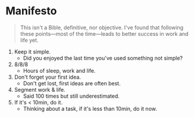 # Manifesto

> This isn't a Bible, definitive, nor objective.
> I've found that following these points—most of the time—leads to better success in work and life yet.

1. Keep it simple.
   * Did you enjoyed the last time you've used something not simple?
2. 8/8/8
   * Hours of sleep, work and life.
3. Don't forget your first idea.
   * Don't get lost, first ideas are often best.
4. Segment work & life.
   * Said 100 times but still underestimated.
5. If it's < 10min, do it.
   * Thinking about a task, if it's less than 10min, do it now.

<!-- Inspiration -->

<!-- https://37signals.com/ -->
